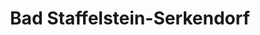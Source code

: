 ---
title: Bad Staffelstein-Serkendorf
url: /bad-staffelstein-serkendorf/
latitude: 50.08
longitude: 11.088
---